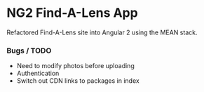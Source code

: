 # NG2 Find-A-Lens App
Refactored Find-A-Lens site into Angular 2 using the MEAN stack.

### Bugs / TODO
* Need to modify photos before uploading
* Authentication
* Switch out CDN links to packages in index
